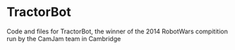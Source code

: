# TractorBot
Code and files for TractorBot, the winner of the 2014 RobotWars compitition run by the CamJam team in Cambridge
